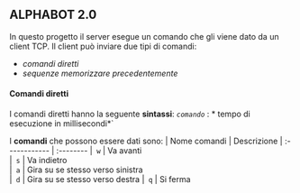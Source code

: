 ## ALPHABOT 2.0
In questo progetto il server esegue un comando che gli viene dato da un client TCP.
Il client può inviare due tipi di comandi:
  * *comandi diretti*
  * *sequenze memorizzare precedentemente*

#### Comandi diretti
I comandi diretti hanno la seguente **sintassi**:
                *`comando`* : * tempo di esecuzione in millisecondi*`  
                
I **comandi** che possono essere dati sono:
| Nome comandi  | Descrizione
| :------------ | :-------- 
|` w`           | Va avanti  
|` s`           | Va indietro    
|` a`           | Gira su se stesso verso sinistra  
|` d`           | Gira su se stesso verso destra
|` q`           | Si ferma  
